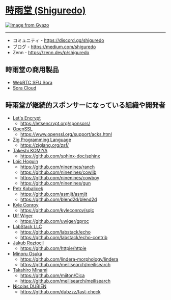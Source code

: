 # [時雨堂 (Shiguredo) ](https://shiguredo.jp/)

[![Image from Gyazo](https://i.gyazo.com/a797ca26734a866ceb8d1928673e2c47.jpg)](https://gyazo.com/a797ca26734a866ceb8d1928673e2c47)

---

- コミュニティ - https://discord.gg/shiguredo
- ブログ - https://medium.com/shiguredo
- Zenn - https://zenn.dev/p/shiguredo

## 時雨堂の商用製品

- [WebRTC SFU Sora](https://sora.shiguredo.jp/)
- [Sora Cloud](https://sora-cloud.shiguredo.jp/)

## 時雨堂が継続的スポンサーになっている組織や開発者

- [Let's Encrypt](https://letsencrypt.org/)
    - https://letsencrypt.org/sponsors/
- [OpenSSL](https://www.openssl.org/)
    - https://www.openssl.org/support/acks.html
- [Zig Programming Language](https://ziglang.org/)
    - https://ziglang.org/zsf/
- [Takeshi KOMIYA](https://github.com/tk0miya)
    - https://github.com/sphinx-doc/sphinx
- [Loïc Hoguin](https://github.com/essen)
    - https://github.com/ninenines/ranch
    - https://github.com/ninenines/cowlib
    - https://github.com/ninenines/cowboy
    - https://github.com/ninenines/gun
- [Petr Kobalicek](https://github.com/kobalicek)
    - https://github.com/asmjit/asmjit
    - https://github.com/blend2d/blend2d
- [Kyle Conroy](https://github.com/kyleconroy)
    - https://github.com/kyleconroy/sqlc
- [Ulf Wiger](https://github.com/uwiger)
    - https://github.com/uwiger/gproc
- [LabStack LLC](https://github.com/labstack)
    - https://github.com/labstack/echo
    - https://github.com/labstack/echo-contrib
- [Jakub Roztocil](https://github.com/jakubroztocil)
    - https://github.com/httpie/httpie
- [Minoru Osuka](https://github.com/mosuka)
    - https://github.com/lindera-morphology/lindera
    - https://github.com/meilisearch/meilisearch
- [Takahiro Minami](https://github.com/miiton)
    - https://github.com/miiton/Cica
    - https://github.com/meilisearch/meilisearch
- [Nicolas DUBIEN](https://github.com/dubzzz)
    - https://github.com/dubzzz/fast-check
